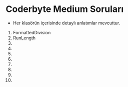 # Coderbyte Medium Soruları

* Her klasörün içerisinde detaylı anlatımlar mevcuttur.

1. FormattedDivision
2. RunLength
3. 
4. 
5. 
6. 
7. 
8. 
9. 
10. 